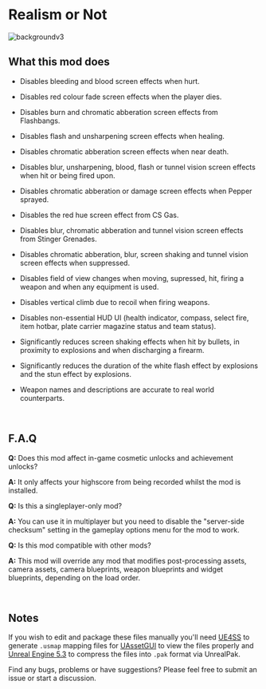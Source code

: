 # Realism or Not

![backgroundv3](https://github.com/user-attachments/assets/cce4e029-87ce-4660-a434-523d93eff9f2)


## What this mod does

* Disables bleeding and blood screen effects when hurt.
  
* Disables red colour fade screen effects when the player dies.
  
* Disables burn and chromatic abberation screen effects from Flashbangs.
  
* Disables flash and unsharpening screen effects when healing.
  
* Disables chromatic abberation screen effects when near death.
  
* Disables blur, unsharpening, blood, flash or tunnel vision screen effects when hit or being fired upon.
  
* Disables chromatic abberation or damage screen effects when Pepper sprayed.
  
* Disables the red hue screen effect from CS Gas.

* Disables blur, chromatic abberation and tunnel vision screen effects from Stinger Grenades.
  
* Disables chromatic abberation, blur, screen shaking and tunnel vision screen effects when suppressed.
  
* Disables field of view changes when moving, supressed, hit, firing a weapon and when any equipment is used.
  
* Disables vertical climb due to recoil when firing weapons.

* Disables non-essential HUD UI (health indicator, compass, select fire, item hotbar, plate carrier magazine status and team status).
  
* Significantly reduces screen shaking effects when hit by bullets, in proximity to explosions and when discharging a firearm.
  
* Significantly reduces the duration of the white flash effect by explosions and the stun effect by explosions.
  
* Weapon names and descriptions are accurate to real world counterparts.

<br/>

## F.A.Q

**Q:** Does this mod affect in-game cosmetic unlocks and achievement unlocks?

**A:** It only affects your highscore from being recorded whilst the mod is installed.

**Q:** Is this a singleplayer-only mod?

**A:** You can use it in multiplayer but you need to disable the "server-side checksum" setting in the gameplay options menu for the mod to work.

**Q:** Is this mod compatible with other mods?

**A:** This mod will override any mod that modifies post-processing assets, camera assets, camera blueprints, weapon blueprints and widget blueprints, depending on the load order.

<br/>

## Notes

If you wish to edit and package these files manually you'll need [UE4SS](https://github.com/UE4SS-RE/RE-UE4SS/tree/main) to generate `.usmap` mapping files for [UAssetGUI](https://github.com/atenfyr/UAssetGUI) to view the files properly and [Unreal Engine 5.3](https://github.com/EpicGames/UnrealEngine/tree/5.3) to compress the files into `.pak` format via UnrealPak.

Find any bugs, problems or have suggestions? Please feel free to submit an issue or start a discussion.
